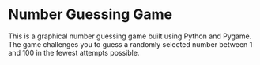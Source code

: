 # Number Guessing Game
This is a graphical number guessing game built using Python and Pygame. The game challenges you to guess a randomly selected number between 1 and 100 in the fewest attempts possible.
